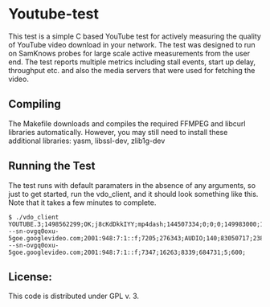 Youtube-test
============
This test is a simple C based YouTube test for actively measuring the quality of YouTube video download in your network. The test was designed to run on SamKnows probes for large scale active measurements from the user end. The test reports multiple metrics including stall events, start up delay, throughput etc. and also the media servers that were used for fetching the video. 

## Compiling

The Makefile downloads and compiles the required FFMPEG and libcurl libraries automatically. However, you may still need to install these additional libraries: yasm, libssl-dev, zlib1g-dev


## Running the Test 

The test runs with default paramaters in the absence of any arguments, so just to get started, run the vdo_client, and it should look something like this. Note that it takes a few minutes to complete. 


```shell
$ ./vdo_client 
YOUTUBE.3;1498562299;OK;j8cKdDkkIYY;mp4dash;144507334;0;0;0;149983000;101025;0;VIDEO;136;49792158;25261454;507338;r4---sn-ovgq0oxu-5goe.googlevideo.com;2001:948:7:1::f;7205;276343;AUDIO;140;83050717;2385881;28728;r4---sn-ovgq0oxu-5goe.googlevideo.com;2001:948:7:1::f;7347;16263;8339;684731;5;600;
```



## License: 

This code is distributed under GPL v. 3. 
